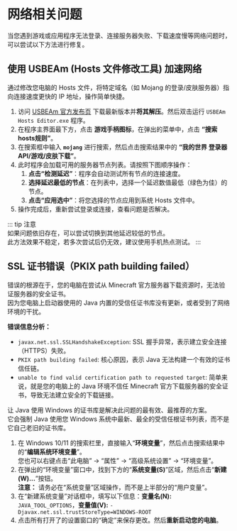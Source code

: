 # 网络相关问题

当您遇到游戏或应用程序无法登录、连接服务器失败、下载速度慢等网络问题时，可以尝试以下方法进行修复。

## 使用 USBEAm (Hosts 文件修改工具) 加速网络

通过修改您电脑的 Hosts 文件，将特定域名（如 Mojang 的登录/皮肤服务器）指向连接速度更快的 IP 地址，操作简单快捷。

1. 访问 [USBEAm 官方发布页](https://www.dogfight360.com/blog/) 下载最新版本并**将其解压**。然后双击运行 `USBEAm Hosts Editor.exe` 程序。
2. 在程序主界面最下方，点击 **游戏手柄图标**，在弹出的菜单中，点击 **“搜索hosts规则”**。
3. 在搜索框中输入 **`mojang`** 进行搜索，然后点击搜索结果中的 **“我的世界 登录器API/游戏/皮肤下载”**。
4. 此时程序会加载可用的服务器节点列表。请按照下图顺序操作：
   1. **点击“检测延迟”**：程序会自动测试所有节点的连接速度。
   2. **选择延迟最低的节点**：在列表中，选择一个延迟数值最低（绿色为佳）的节点。
   3. **点击“应用选中”**：将您选择的节点应用到系统 Hosts 文件中。
5. 操作完成后，重新尝试登录或连接，查看问题是否解决。

::: tip 注意  
如果问题依旧存在，可以尝试切换到其他延迟较低的节点。  
此方法效果不稳定，若多次尝试后仍无效，建议使用手机热点测试。
:::

## SSL 证书错误（PKIX path building failed）

错误的根源在于，您的电脑在尝试从 Minecraft 官方服务器下载资源时，无法验证服务器的安全证书。  
因为您电脑上启动器使用的 Java 内置的受信任证书库没有更新，或者受到了网络环境的干扰。

**错误信息分析：**

- `javax.net.ssl.SSLHandshakeException`: SSL 握手异常，表示建立安全连接（HTTPS）失败。
- `PKIX path building failed`: 核心原因，表示 Java 无法构建一个有效的证书信任链。
- `unable to find valid certification path to requested target`: 简单来说，就是您的电脑上的 Java 环境不信任 Minecraft 官方下载服务器的安全证书，导致无法建立安全的下载链接。

让 Java 使用 Windows 的证书库是解决此问题的最有效、最推荐的方案。  
它会强制 Java 使用您 Windows 系统中最新、最全的受信任根证书列表，而不是它自己老旧的证书库。

1. 在 Windows 10/11 的搜索栏里，直接输入“**环境变量**”，然后点击搜索结果中的“**编辑系统环境变量**”。  
   您也可以右键点击“此电脑” -> “属性” -> “高级系统设置” -> “环境变量”。
2. 在弹出的“环境变量”窗口中，找到下方的“**系统变量(S)**”区域，然后点击“**新建(W)...**”按钮。  
   **注意：** 请务必在“系统变量”区域操作，而不是上半部分的“用户变量”。
3. 在“新建系统变量”对话框中，填写以下信息：**变量名(N):** `JAVA_TOOL_OPTIONS`，**变量值(V):** `-Djavax.net.ssl.trustStoreType=WINDOWS-ROOT`
4. 点击所有打开了的设置窗口的“确定”来保存更改。然后**重新启动您的电脑**。
